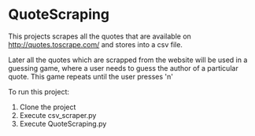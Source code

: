 # QuoteScraping

This projects scrapes all the quotes that are available on http://quotes.toscrape.com/ and stores into a csv file.

Later all the quotes which are scrapped from the website will be used in a guessing game, where a user needs to guess the author of a particular quote.
This game repeats until the user presses 'n'

To run this project:
1. Clone the project
2. Execute csv_scraper.py
3. Execute QuoteScraping.py
